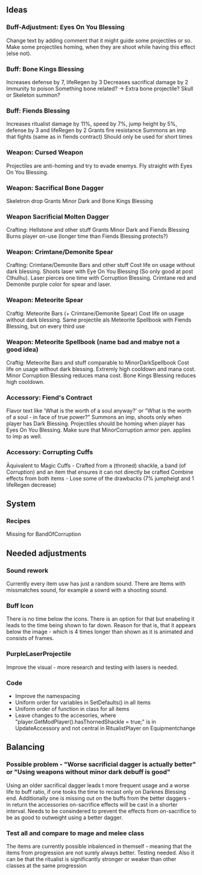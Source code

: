## Ideas

### Buff-Adjustment: Eyes On You Blessing
Change text by adding comment that it might guide some projectiles or so.
Make some projectiles homing, when they are shoot while having this effect (else not).

### Buff: Bone Kings Blessing
Increases defense by 7, lifeRegen by 3
Decreases sacrifical damage by 2
Immunity to poison
Something bone related? -> Extra bone projectile? Skull or Skeleton summon?

### Buff: Fiends Blessing
Increases ritualist damage by 11%, speed by 7%, jump height by 5%, defense by 3 and lifeRegen by 2
Grants fire resistance
Summons an imp that fights (same as in fiends contract)
Should only be used for short times

### Weapon: Cursed Weapon
Projectiles are anti-homing and try to evade enemys. Fly straight with Eyes On You Blessing.

### Weapon: Sacrifical Bone Dagger
Skeletron drop
Grants Minor Dark and Bone Kings Blessing

### Weapon Sacrificial Molten Dagger
Crafting: Hellstone and other stuff
Grants Minor Dark and Fiends Blessing
Burns player on-use (longer time than Fiends Blessing protects?)

### Weapon: Crimtane/Demonite Spear
Crafting: Crimtane/Demonite Bars and other stuff
Cost life on usage without dark blessing.
Shoots laser with Eye On You Blessing (So only good at post Cthulhu).
Laser pierces one time with Corruption Blessing.
Crimtane red and Demonite purple color for spear and laser.

### Weapon: Meteorite Spear
Craftig: Meteorite Bars (+ Crimtane/Demonite Spear)
Cost life on usage without dark blessing.
Same projectile als Meteorite Spellbook with Fiends Blessing, but on every third use

### Weapon: Meteorite Spellbook (name bad and mabye not a good idea)
Craftig: Meteorite Bars and stuff comparable to MinorDarkSpellbook
Cost life on usage without dark blessing.
Extremly high cooldown and mana cost.
Minor Corruption Blessing reduces mana cost.
Bone Kings Blessing reduces high cooldown.

### Accessory: Fiend's Contract
Flavor text like 'What is the worth of a soul anyway?' or "What is the worth of a soul - in face of true power?"
Summons an imp, shoots only when player has Dark Blessing.
Projectiles should be homing when player has Eyes On You Blessing.
Make sure that MinorCorruption armor pen. applies to imp as well.

### Accessory: Corrupting Cuffs
Äquivalent to Magic Cuffs - Crafted from a (throned) shackle, a band (of Corruption) and an item that ensures it can not directly be crafted
Combine effects from both items - Lose some of the drawbacks (7% jumpheigt and 1 lifeRegen decrease)



## System

### Recipes
Missing for BandOfCorruption



## Needed adjustments

### Sound rework
Currently every item usw has just a random sound. There are Items with missmatches sound, for example a sowrd with a shooting sound.

### Buff Icon
There is no time below the icons. There is an option for that but enabeling it leads to the time being shown to far down.
Reason for that is, that it appears below the image - which is 4 times longer than shown as it is animated and consists of frames.

### PurpleLaserProjectile
Improve the visual - more research and testing with lasers is needed.

### Code
- Improve the namespacing
- Uniform order for variables in SetDefaults() in all items
- Uniform order of function in class for all items
- Leave changes to the accesories, where "player.GetModPlayer<RitualistPlayer>().hasThornedShackle = true;" is in UpdateAccessory and not central in RitualistPlayer on Equipmentchange



## Balancing

### Possible problem - "Worse sacrificial dagger is actually better" or "Using weapons without minor dark debuff is good"
Using an older sacrifical dagger leads t more frequent usage and a worse life to buff ratio, if one tooks the time to recast only on Darknes Blessing end.
Additionally one is missing out on the buffs from the better daggers - in return the accessories on-sacrifice effects will be cast in a shorter interval.
Needs to be consindered to prevent the effects from on-sacrifice to be as good to outweight using a better dagger.

### Test all and compare to mage and melee class
The items are currently possible inbalenced in themself - meaning that the items from progression are not surely always better. Testing needed.
Also it can be that the ritualist is significantly stronger or weaker than other classes at the same progression 